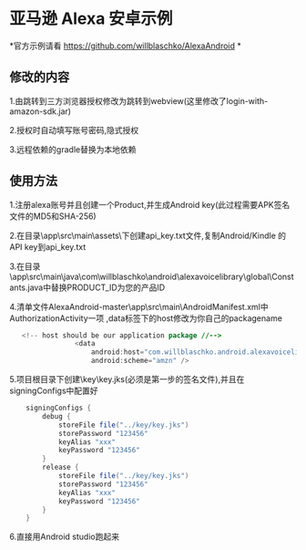 # 亚马逊 Alexa 安卓示例

*官方示例请看 https://github.com/willblaschko/AlexaAndroid *

## 修改的内容
1.由跳转到三方浏览器授权修改为跳转到webview(这里修改了login-with-amazon-sdk.jar)

2.授权时自动填写账号密码,隐式授权

3.远程依赖的gradle替换为本地依赖

## 使用方法
1.注册alexa账号并且创建一个Product,并生成Android key(此过程需要APK签名文件的MD5和SHA-256)

2.在目录\app\src\main\assets\下创建api_key.txt文件,复制Android/Kindle 的API key到api_key.txt

3.在目录\app\src\main\java\com\willblaschko\android\alexavoicelibrary\global\Constants.java中替换PRODUCT_ID为您的产品ID

4.清单文件AlexaAndroid-master\app\src\main\AndroidManifest.xml中AuthorizationActivity一项 ,data标签下的host修改为你自己的packagename
```java
   <!-- host should be our application package //-->
                <data
                    android:host="com.willblaschko.android.alexavoicelibrary"
                    android:scheme="amzn" />
```

5.项目根目录下创建\key\key.jks(必须是第一步的签名文件),并且在signingConfigs中配置好
```java
    signingConfigs {
        debug {
            storeFile file("../key/key.jks")
            storePassword "123456"
            keyAlias "xxx"
            keyPassword "123456"
        }
        release {
            storeFile file("../key/key.jks")
            storePassword "123456"
            keyAlias "xxx"
            keyPassword "123456"
        }
    }
```

6.直接用Android studio跑起来